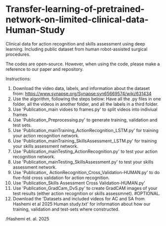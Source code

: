 # Transfer-learning-of-pretrained-network-on-limited-clinical-data-Human-Study

Clinical data for action recognition and skills assessment using deep learning. Including public dataset from human robot-assisted surgical procedures.

The codes are open-source. However, when using the code, please make a reference to our paper and repository.

Instructions:

1) Download the video data, labels, and information about the dataset from: https://www.synapse.org/Synapse:syn65669574/wiki/631434
2) Use the algorithm, following the steps below: Have all the .py files in one folder, all the videos in another folder, and all the labels in a third folder.
3) Use 'Publication_main vidoes to frames.py' to split videos into indiviual frames
4) Use 'Publication_Preprocessing.py' to generate training, validation and test sets.
5) Use 'Publication_mainTraining_ActionRecognition_LSTM.py' for training your action recognition network.
6) Use 'Publication_mainTraining_SkillsAssessment_LSTM.py' for training your skills assessment network.
7) Use 'Publication_mainTesting_ActionRecognition.py' to test your action recognition network.
8) Use 'Publication_mainTesting_SkillsAssessment.py' to test your skills assessment network.
9) Use 'Publication_ ActionRecognition_Cross_Validation-HUMAN.py' to do five-fold cross validation for action recognition.
10) Use 'Publication_Skills Assessment Cross Validation-HUMAN.py'
11) Use 'Publication_GradCam_DvS.py' to create GradCAM images of your test results (either action recognition or skills assessmnet). #OPTIONAL.
12) Download the 'Datasets and included videos for AC and SA from Hashemi et al 2025 Human study.txt' for information about how our training, validation and test-sets where constructed.

/Hashemi et. al. 2025
